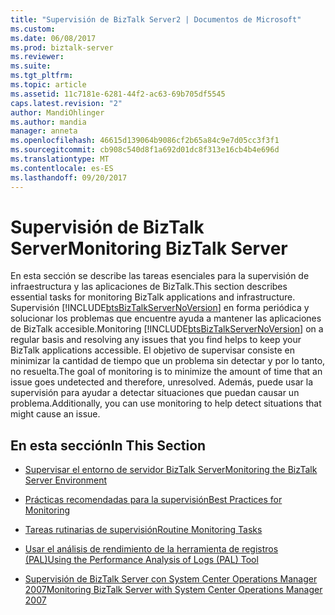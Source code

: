 ```yaml
---
title: "Supervisión de BizTalk Server2 | Documentos de Microsoft"
ms.custom: 
ms.date: 06/08/2017
ms.prod: biztalk-server
ms.reviewer: 
ms.suite: 
ms.tgt_pltfrm: 
ms.topic: article
ms.assetid: 11c7181e-6281-44f2-ac63-69b705df5545
caps.latest.revision: "2"
author: MandiOhlinger
ms.author: mandia
manager: anneta
ms.openlocfilehash: 46615d139064b9086cf2b65a84c9e7d05cc3f3f1
ms.sourcegitcommit: cb908c540d8f1a692d01dc8f313e16cb4b4e696d
ms.translationtype: MT
ms.contentlocale: es-ES
ms.lasthandoff: 09/20/2017
---
```

# <a name="monitoring-biztalk-server"></a><span data-ttu-id="92188-102">Supervisión de BizTalk Server</span><span class="sxs-lookup"><span data-stu-id="92188-102">Monitoring BizTalk Server</span></span>
<span data-ttu-id="92188-103">En esta sección se describe las tareas esenciales para la supervisión de infraestructura y las aplicaciones de BizTalk.</span><span class="sxs-lookup"><span data-stu-id="92188-103">This section describes essential tasks for monitoring BizTalk applications and infrastructure.</span></span> <span data-ttu-id="92188-104">Supervisión [!INCLUDE[btsBizTalkServerNoVersion](../includes/btsbiztalkservernoversion-md.md)] en forma periódica y solucionar los problemas que encuentre ayuda a mantener las aplicaciones de BizTalk accesible.</span><span class="sxs-lookup"><span data-stu-id="92188-104">Monitoring [!INCLUDE[btsBizTalkServerNoVersion](../includes/btsbiztalkservernoversion-md.md)] on a regular basis and resolving any issues that you find helps to keep your BizTalk applications accessible.</span></span> <span data-ttu-id="92188-105">El objetivo de supervisar consiste en minimizar la cantidad de tiempo que un problema sin detectar y por lo tanto, no resuelta.</span><span class="sxs-lookup"><span data-stu-id="92188-105">The goal of monitoring is to minimize the amount of time that an issue goes undetected and therefore, unresolved.</span></span> <span data-ttu-id="92188-106">Además, puede usar la supervisión para ayudar a detectar situaciones que puedan causar un problema.</span><span class="sxs-lookup"><span data-stu-id="92188-106">Additionally, you can use monitoring to help detect situations that might cause an issue.</span></span>  
  
## <a name="in-this-section"></a><span data-ttu-id="92188-107">En esta sección</span><span class="sxs-lookup"><span data-stu-id="92188-107">In This Section</span></span>  
  
-   [<span data-ttu-id="92188-108">Supervisar el entorno de servidor BizTalk Server</span><span class="sxs-lookup"><span data-stu-id="92188-108">Monitoring the BizTalk Server Environment</span></span>](../technical-guides/monitoring-the-biztalk-server-environment.md)  
  
-   [<span data-ttu-id="92188-109">Prácticas recomendadas para la supervisión</span><span class="sxs-lookup"><span data-stu-id="92188-109">Best Practices for Monitoring</span></span>](../technical-guides/best-practices-for-monitoring.md)  
  
-   [<span data-ttu-id="92188-110">Tareas rutinarias de supervisión</span><span class="sxs-lookup"><span data-stu-id="92188-110">Routine Monitoring Tasks</span></span>](../technical-guides/routine-monitoring-tasks.md)  
  
-   [<span data-ttu-id="92188-111">Usar el análisis de rendimiento de la herramienta de registros (PAL)</span><span class="sxs-lookup"><span data-stu-id="92188-111">Using the Performance Analysis of Logs (PAL) Tool</span></span>](../technical-guides/using-the-performance-analysis-of-logs-pal-tool.md)  
  
-   [<span data-ttu-id="92188-112">Supervisión de BizTalk Server con System Center Operations Manager 2007</span><span class="sxs-lookup"><span data-stu-id="92188-112">Monitoring BizTalk Server with System Center Operations Manager 2007</span></span>](../technical-guides/monitoring-biztalk-server-with-system-center-operations-manager-2007.md)
